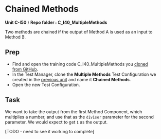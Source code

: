 # Chained Methods
**Unit C-I50** / **Repo folder : C_I40_MultipleMethods** 

Two methods are chained if the output of Method A is used as an input to Method B.

## Prep
- Find and open the training code C_I40_MultipleMethods you [cloned from GitHub](github-repo.md).
- In the Test Manager, clone the  **Multiple Methods** Test Configuration we created in the [previous unit](C-I40-multiple-methods.md) and name it **Chained Methods**. 
- Open the new Test Configuration.


## Task
We want to take the output from the first Method Component, which multiplies a number, and use that as the ```divisor``` parameter for the second parameter. We would expect to get ```1``` as the output.

[TODO - need to see it working to complete]

